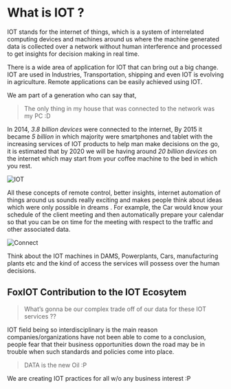 # What is IOT ?

IOT stands for the internet of things, which is a system of interrelated computing devices and machines around us where the machine generated data is collected over a network without human interference and processed to get insights for decision making in real time.

There is a wide area of application for IOT that can bring out a big change. IOT are used in Industries, Transportation, shipping and even IOT is evolving in agriculture. Remote applications can be easily achieved using IOT.

We am part of a generation who can say that,

> The only thing in my house that was connected to the network was my PC  :D


In 2014, *3.8 billion devices* were connected to the internet, By 2015 it became *5 billion* in which majority were smartphones and tablet with the increasing services of IOT products to help man make decisions on the go, it is estimated that by 2020 we will be having around *20 billion devices* on the internet which may start from your coffee machine to the bed in which you rest.

![IOT](https://dvigneshwer.files.wordpress.com/2016/11/iot_machines.jpg?w=656)

All these concepts of remote control, better insights, internet automation of things around us sounds really exciting and makes people think about ideas which were only possible in dreams . For example, the Car would know your schedule of the client meeting and then automatically prepare your calendar so that you can be on time for the meeting with respect to the traffic and other associated data.

![Connect](https://dvigneshwer.files.wordpress.com/2016/11/iot_apps.jpg)

Think about the IOT machines in DAMS, Powerplants, Cars, manufacturing plants etc and the kind of access the services will possess over the human decisions.

## FoxIOT Contribution to the IOT Ecosytem

> What’s gonna be our complex trade off of our data for these IOT services ??

IOT field being so interdisciplinary is the main reason companies/organizations have not been able to come to a conclusion, people fear that their business opportunities down the road may be in trouble when such standards and policies come into place.

> DATA is the new Oil :P 

We are creating IOT practices for all w/o any business interest :P 
